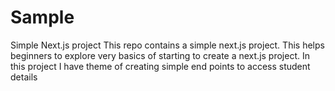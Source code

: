 # Sample
Simple Next.js project
This repo contains a simple next.js project. This helps beginners to explore very basics of starting to create a next.js project.
In this project I have theme of creating simple end points to access student details
